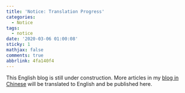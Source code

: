 ```yaml
---
title: 'Notice: Translation Progress'
categories:
  - Notice
tags:
  - notice
date: '2020-03-06 01:00:08'
sticky: 1
mathjax: false
comments: true
abbrlink: 4fa140f4
---
```


This English blog is still under construction. More articles in my [blog in Chinese](https://blog.dlzhang.com) will be translated to English and be published here.